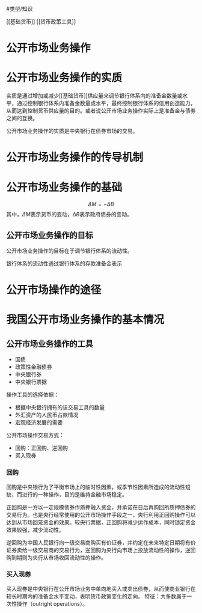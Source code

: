 #类型/知识

[[基础货币]]
[[货币政策工具]]

# 公开市场业务操作



# 公开市场业务操作的实质





实质是通过增加或减少[[基础货币]]供应量来调节银行体系内的准备金数量或水平，通过控制银行体系内准备金数量或水平，最终控制银行体系的信用创造能力，从而达到控制货币供应量的目的。或者说公开市场业务操作实际上是准备金与债券之间的互换。

公开市场业务操作的实质是中央银行在债券市场的交易。



# 公开市场业务操作的传导机制


# 公开市场业务操作的基础
$$
\Delta M=-\Delta B
$$
其中，$\Delta M$表示货币的变动，$\Delta B$表示政府债券的变动。



## 公开市场业务操作的目标

公开市场业务操作的目标在于调节银行体系的流动性。

银行体系的流动性通过银行体系的存款准备金表示



# 公开市场操作的途径



# 我国公开市场业务操作的基本情况

## 公开市场业务操作的工具

- 国债
- 政策性金融债券
- 中央银行券
- 中央银行票据


操作工具的选择依据：
- 根据中央银行拥有的该交易工具的数量
- 外汇资产的人民币占款情况
- 宏观经济发展的需要


公开市场操作交易方式：
- 回购：正回购、逆回购
- 买入现券


### 回购
回购是中央银行为了平衡市场上的临时性因素，或季节性因素所造成的流动性短缺，而进行的一种操作，目的是维持金融市场稳定。

正回购是一方以一定规模债券作质押融入资金，并承诺在日后再购回所质押债券的交易行为。也是央行经常使用的公开市场操作手段之一，央行利用正回购操作可以达到从市场回笼资金的效果。较央行票据，正回购将减少运作成本，同时锁定资金效果较强，减少流动性。

逆回购为中国人民银行向一级交易商购买有价证券，并约定在未来特定日期将有价证券卖给一级交易商的交易行为，逆回购为央行向市场上投放流动性的操作，逆回购到期则为央行从市场收回流动性的操作。



### 买入现券
买入现券是中央银行在公开市场业务中单向地买入或卖出债券，从而使商业银行在较长时期内的准备金水平变动，表明货币政策变化的走向。
特征：大多数属于一次性操作（outright operations）。






